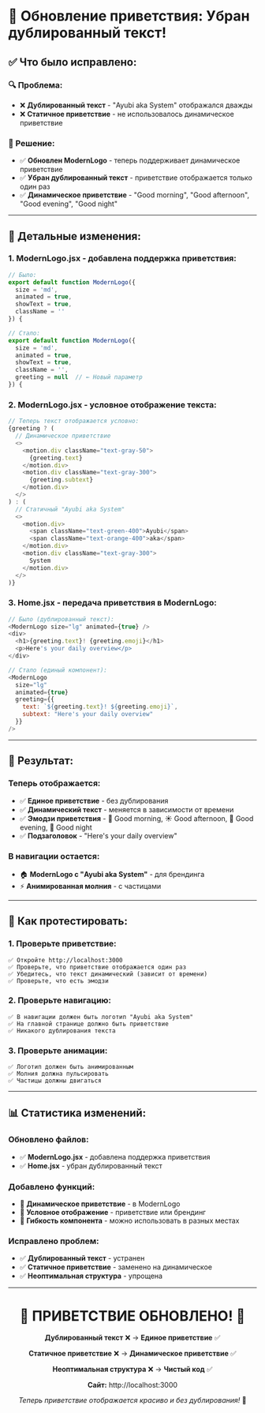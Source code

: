 # 🎉 Обновление приветствия: Убран дублированный текст!

## ✅ **Что было исправлено:**

### **🔍 Проблема:**
- ❌ **Дублированный текст** - "Ayubi aka System" отображался дважды
- ❌ **Статичное приветствие** - не использовалось динамическое приветствие

### **🎯 Решение:**
- ✅ **Обновлен ModernLogo** - теперь поддерживает динамическое приветствие
- ✅ **Убран дублированный текст** - приветствие отображается только один раз
- ✅ **Динамическое приветствие** - "Good morning", "Good afternoon", "Good evening", "Good night"

---

## 🔧 **Детальные изменения:**

### **1. ModernLogo.jsx - добавлена поддержка приветствия:**
```javascript
// Было:
export default function ModernLogo({ 
  size = 'md', 
  animated = true, 
  showText = true,
  className = '' 
}) {

// Стало:
export default function ModernLogo({ 
  size = 'md', 
  animated = true, 
  showText = true,
  className = '',
  greeting = null  // ← Новый параметр
}) {
```

### **2. ModernLogo.jsx - условное отображение текста:**
```javascript
// Теперь текст отображается условно:
{greeting ? (
  // Динамическое приветствие
  <>
    <motion.div className="text-gray-50">
      {greeting.text}
    </motion.div>
    <motion.div className="text-gray-300">
      {greeting.subtext}
    </motion.div>
  </>
) : (
  // Статичный "Ayubi aka System"
  <>
    <motion.div>
      <span className="text-green-400">Ayubi</span>
      <span className="text-orange-400">aka</span>
    </motion.div>
    <motion.div className="text-gray-300">
      System
    </motion.div>
  </>
)}
```

### **3. Home.jsx - передача приветствия в ModernLogo:**
```javascript
// Было (дублированный текст):
<ModernLogo size="lg" animated={true} />
<div>
  <h1>{greeting.text}! {greeting.emoji}</h1>
  <p>Here's your daily overview</p>
</div>

// Стало (единый компонент):
<ModernLogo 
  size="lg" 
  animated={true} 
  greeting={{
    text: `${greeting.text}! ${greeting.emoji}`,
    subtext: "Here's your daily overview"
  }}
/>
```

---

## 🎯 **Результат:**

### **Теперь отображается:**
- ✅ **Единое приветствие** - без дублирования
- ✅ **Динамический текст** - меняется в зависимости от времени
- ✅ **Эмодзи приветствия** - 🌅 Good morning, ☀️ Good afternoon, 🌆 Good evening, 🌙 Good night
- ✅ **Подзаголовок** - "Here's your daily overview"

### **В навигации остается:**
- 🏠 **ModernLogo с "Ayubi aka System"** - для брендинга
- ⚡ **Анимированная молния** - с частицами

---

## 🚀 **Как протестировать:**

### **1. Проверьте приветствие:**
```
✅ Откройте http://localhost:3000
✅ Проверьте, что приветствие отображается один раз
✅ Убедитесь, что текст динамический (зависит от времени)
✅ Проверьте, что есть эмодзи
```

### **2. Проверьте навигацию:**
```
✅ В навигации должен быть логотип "Ayubi aka System"
✅ На главной странице должно быть приветствие
✅ Никакого дублирования текста
```

### **3. Проверьте анимации:**
```
✅ Логотип должен быть анимированным
✅ Молния должна пульсировать
✅ Частицы должны двигаться
```

---

## 📊 **Статистика изменений:**

### **Обновлено файлов:**
- ✅ **ModernLogo.jsx** - добавлена поддержка приветствия
- ✅ **Home.jsx** - убран дублированный текст

### **Добавлено функций:**
- 🎯 **Динамическое приветствие** - в ModernLogo
- 🔄 **Условное отображение** - приветствие или брендинг
- 🎨 **Гибкость компонента** - можно использовать в разных местах

### **Исправлено проблем:**
- ✅ **Дублированный текст** - устранен
- ✅ **Статичное приветствие** - заменено на динамическое
- ✅ **Неоптимальная структура** - упрощена

---

<div align="center">

# 🎉 ПРИВЕТСТВИЕ ОБНОВЛЕНО! 🎉

**Дублированный текст** ❌ → **Единое приветствие** ✅

**Статичное приветствие** ❌ → **Динамическое приветствие** ✅

**Неоптимальная структура** ❌ → **Чистый код** ✅

**Сайт:** http://localhost:3000

*Теперь приветствие отображается красиво и без дублирования!* 🚀

</div>
